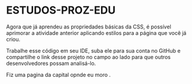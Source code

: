 # ESTUDOS-PROZ-EDU
Agora que já aprendeu as propriedades básicas da CSS, é possível aprimorar a atividade anterior aplicando estilos para a página que você já criou.

Trabalhe esse código em seu IDE, suba ele para sua conta no GitHub e compartilhe o link desse projeto no campo ao lado para que outros desenvolvedores possam analisá-lo.  

Fiz uma pagina da capital opnde eu moro .